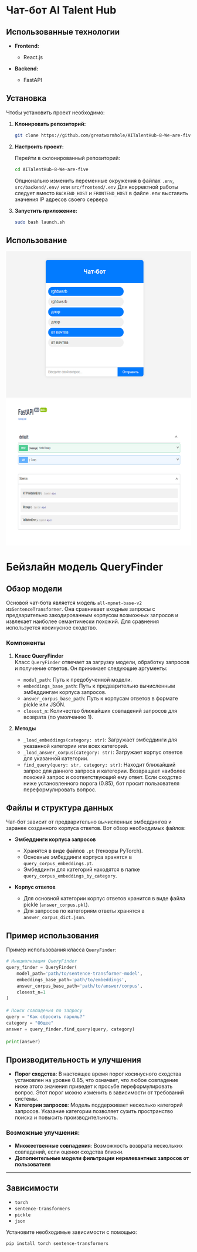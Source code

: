 # Чат-бот **AI Talent Hub**

## Использованные технологии

- **Frontend:**
  - React.js

- **Backend:**
  - FastAPI

## Установка

Чтобы установить проект необходимо:

1. **Клонировать репозиторий:**

   ```bash
   git clone https://github.com/greatwormhole/AITalentHub-8-We-are-five.git
   ```

2. **Настроить проект:**

    Перейти в склонированный репозиторий:
    ```bash
    cd AITalentHub-8-We-are-five
    ```

    Опционально изменить переменные окружения в файлах ```.env```, ```src/backend/.env/``` или ```src/frontend/.env```
    Для корректной работы следует вместо ```BACKEND_HOST``` и ```FRONTEND_HOST``` в файле .env выставить значения IP адресов своего сервера

3. **Запустить приложение:**
    ```bash
    sudo bash launch.sh
    ```

## Использование

<div style="text-align: center;">
  <img src="./media/frontend.png" alt="Мое изображение" style="height: 400px; width: 600px; text-align: center;">
  <img src="./media/backend_docs.png" alt="Мое изображение" style="height: 400px; width: 800px; text-align: center;">
</div>

# Бейзлайн модель QueryFinder

## Обзор модели

Основой чат-бота является модель `all-mpnet-base-v2` из`SentenceTransformer`. Она сравнивает входные запросы с предварительно закодированным корпусом возможных запросов и извлекает наиболее семантически похожий. Для сравнения используется косинусное сходство.

### Компоненты

1. **Класс QueryFinder**  
   Класс `QueryFinder` отвечает за загрузку модели, обработку запросов и получение ответов. Он принимает следующие аргументы:
   - `model_path`: Путь к предобученной модели.
   - `embeddings_base_path`: Путь к предварительно вычисленным эмбеддингам корпуса запросов.
   - `answer_corpus_base_path`: Путь к корпусам ответов в формате pickle или JSON.
   - `closest_n`: Количество ближайших совпадений запросов для возврата (по умолчанию 1).

2. **Методы**
   - `_load_embeddings(category: str)`: Загружает эмбеддинги для указанной категории или всех категорий.
   - `_load_answer_corpus(category: str)`: Загружает корпус ответов для указанной категории.
   - `find_query(query: str, category: str)`: Находит ближайший запрос для данного запроса и категории. Возвращает наиболее похожий запрос и соответствующий ему ответ. Если сходство ниже установленного порога (0.85), бот просит пользователя переформулировать вопрос.

## Файлы и структура данных

Чат-бот зависит от предварительно вычисленных эмбеддингов и заранее созданного корпуса ответов. Вот обзор необходимых файлов:
- **Эмбеддинги корпуса запросов**
  - Хранятся в виде файлов `.pt` (тензоры PyTorch).
  - Основные эмбеддинги корпуса хранятся в `query_corpus_embeddings.pt`.
  - Эмбеддинги для категорий находятся в папке `query_corpus_embeddings_by_category`.
  
- **Корпус ответов**
  - Для основной категории корпус ответов хранится в виде файла pickle (`answer_corpus.pkl`).
  - Для запросов по категориям ответы хранятся в `answer_corpus_dict.json`.

## Пример использования

Пример использования класса `QueryFinder`:

```python
# Инициализация QueryFinder
query_finder = QueryFinder(
    model_path='path/to/sentence-transformer-model',
    embeddings_base_path='path/to/embeddings',
    answer_corpus_base_path='path/to/answer/corpus',
    closest_n=1
)

# Поиск совпадения по запросу
query = "Как сбросить пароль?"
category = "Общее"
answer = query_finder.find_query(query, category)

print(answer)
```

## Производительность и улучшения

- **Порог сходства**: В настоящее время порог косинусного сходства установлен на уровне 0.85, что означает, что любое совпадение ниже этого значения приведет к просьбе переформулировать вопрос. Этот порог можно изменить в зависимости от требований системы.
- **Категории запросов**: Модель поддерживает несколько категорий запросов. Указание категории позволяет сузить пространство поиска и повысить производительность.
  
### Возможные улучшения:
- **Множественные совпадения**: Возможность возврата нескольких совпадений, если оценки сходства близки.
- **Дополнительные модели фильтрации нерелевантных запросов от пользователя**
---

## Зависимости

- `torch`
- `sentence-transformers`
- `pickle`
- `json`

Установите необходимые зависимости с помощью:

```bash
pip install torch sentence-transformers
```